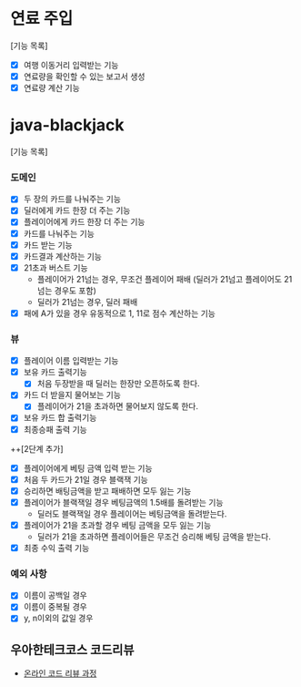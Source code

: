 # 연료 주입
[기능 목록]
- [X] 여행 이동거리 입력받는 기능
- [X] 연료량을 확인할 수 있는 보고서 생성
- [X] 연료량 계산 기능

# java-blackjack
[기능 목록]
### 도메인
- [x] 두 장의 카드를 나눠주는 기능
- [x] 딜러에게 카드 한장 더 주는 기능
- [x] 플레이어에게 카드 한장 더 주는 기능
- [x] 카드를 나눠주는 기능
- [X] 카드 받는 기능
- [x] 카드결과 계산하는 기능
- [X] 21초과 버스트 기능
    - 플레이어가 21넘는 경우, 무조건 플레이어 패배 (딜러가 21넘고 플레이어도 21넘는 경우도 포함)
    - 딜러가 21넘는 경우, 딜러 패배
- [X] 패에 A가 있을 경우 유동적으로 1, 11로 점수 계산하는 기능  
    
### 뷰
- [X] 플레이어 이름 입력받는 기능
- [X] 보유 카드 출력기능
  - [X] 처음 두장받을 때 딜러는 한장만 오픈하도록 한다. 
- [X] 카드 더 받을지 물어보는 기능
  - [X] 플레이어가 21을 초과하면 물어보지 않도록 한다. 
- [X] 보유 카드 합 출력기능
- [X] 최종승패 출력 기능

++[2단계 추가]
- [X] 플레이어에게 베팅 금액 입력 받는 기능
- [X] 처음 두 카드가 21일 경우 블랙잭 기능
- [X] 승리하면 배팅금액을 받고 패배하면 모두 잃는 기능   
- [X] 플레이어가 블랙잭일 경우 베팅금액의 1.5배를 돌려받는 기능
    - 딜러도 블랙잭일 경우 플레이어는 베팅금액을 돌려받는다.
- [X] 플레이어가 21을 초과할 경우 베팅 금액을 모두 잃는 기능
    - 딜러가 21을 초과하면 플레이어들은 무조건 승리해 베팅 금액을 받는다.
- [X] 최종 수익 출력 기능

### 예외 사항 
- [X] 이름이 공백일 경우 
- [X] 이름이 중복될 경우 
- [X] y, n이외의 값일 경우

## 우아한테크코스 코드리뷰

- [온라인 코드 리뷰 과정](https://github.com/woowacourse/woowacourse-docs/blob/master/maincourse/README.md)

